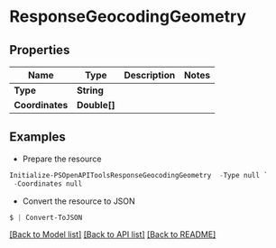 # ResponseGeocodingGeometry
## Properties

Name | Type | Description | Notes
------------ | ------------- | ------------- | -------------
**Type** | **String** |  | 
**Coordinates** | **Double[]** |  | 

## Examples

- Prepare the resource
```powershell
Initialize-PSOpenAPIToolsResponseGeocodingGeometry  -Type null `
 -Coordinates null
```

- Convert the resource to JSON
```powershell
$ | Convert-ToJSON
```

[[Back to Model list]](../README.md#documentation-for-models) [[Back to API list]](../README.md#documentation-for-api-endpoints) [[Back to README]](../README.md)

